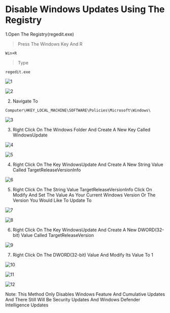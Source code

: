 # Disable Windows Updates Using The Registry

1.Open The Registry(regedit.exe)
>Press The Windows Key And R
```
Win+R
```
>Type
```
regedit.exe
```

![1](https://user-images.githubusercontent.com/94680549/228795710-4a6813be-2f10-4506-bf77-62c71473c126.png)

![2](https://user-images.githubusercontent.com/94680549/228795747-0c918fe0-ac12-4ef2-9d10-763ff3bfc2ce.png)

2. Navigate To

```
Computer\HKEY_LOCAL_MACHINE\SOFTWARE\Policies\Microsoft\Windows\
```

![3](https://user-images.githubusercontent.com/94680549/228797668-79bf334a-30c9-4b85-90a8-ff4e2159b5f1.png)

3. Right Click On The Windows Folder And Create A New Key Called WindowsUpdate

![4](https://user-images.githubusercontent.com/94680549/228797850-99ea94b2-5d59-45e0-83cd-c213b49a02e8.png)

![5](https://user-images.githubusercontent.com/94680549/228797886-b1c3135a-8201-4bf9-942c-97fcc822b7ce.png)

4. Right Click On The Key WindowsUpdate And Create A New String Value Called TargetReleaseVersionInfo

![6](https://user-images.githubusercontent.com/94680549/228798253-9737bd04-2489-45f7-9bd9-363532d3040e.png)

5. Right Click On The String Value TargetReleaseVersionInfo Click On Modify And Set The Value As Your Current Windows Version Or The Version You Would Like To Update To

![7](https://user-images.githubusercontent.com/94680549/228798846-28137ce4-d904-484d-982c-0fd98df0c1e1.png)

![8](https://user-images.githubusercontent.com/94680549/228798909-d747a227-8156-456b-87f4-75668c972b6e.png)

6. Right Click On The Key WindowsUpdate And Create A New DWORD(32-bit) Value Called TargetReleaseVersion

![9](https://user-images.githubusercontent.com/94680549/228799080-3887ac7f-5c11-4f0f-9076-f1ae405bf315.png)

7. Right Click On The DWORD(32-bit) Value And Modify Its Value To 1

![10](https://user-images.githubusercontent.com/94680549/228799271-9ef83a80-b54f-46f1-9462-19098b2b7db0.png)

![11](https://user-images.githubusercontent.com/94680549/228799291-9aaab0f1-5370-415d-ae52-7cd925e1a052.png)

![12](https://user-images.githubusercontent.com/94680549/228799336-80060a0c-38f4-45c5-883d-bb8c9c1d50ae.png)

Note: This Method Only Disables Windows Feature And Cumulative Updates And There Still Will Be Security Updates And Windows Defender Intelligence Updates
